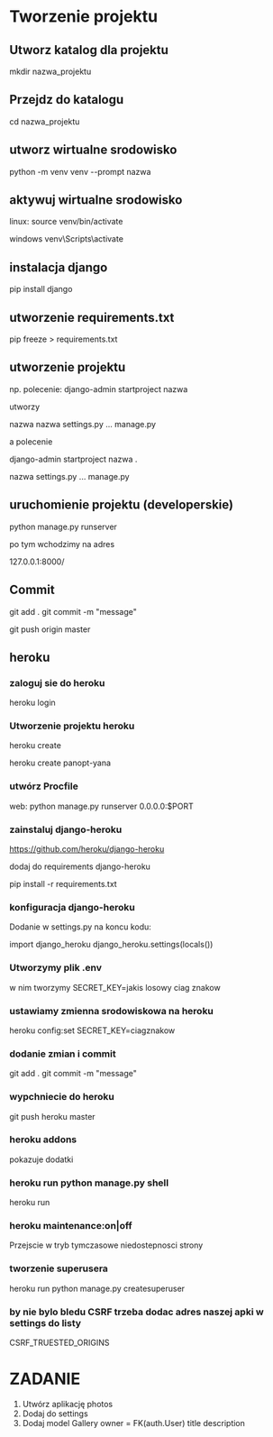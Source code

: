 


# Tworzenie projektu

## Utworz katalog dla projektu

mkdir nazwa_projektu

## Przejdz do katalogu

cd nazwa_projektu

## utworz wirtualne srodowisko

python -m venv venv --prompt nazwa

## aktywuj wirtualne srodowisko

linux:
source venv/bin/activate

windows
venv\Scripts\activate

## instalacja django

pip install django

## utworzenie requirements.txt

pip freeze > requirements.txt


## utworzenie projektu

np. polecenie:
django-admin startproject nazwa

utworzy

nazwa
    nazwa
        settings.py
        ...
    manage.py


a polecenie 

django-admin startproject nazwa .

nazwa
    settings.py
    ...
manage.py


## uruchomienie projektu (developerskie)

python manage.py runserver

po tym wchodzimy na adres 

127.0.0.1:8000/

## Commit

git add .
git commit -m "message"

git push origin master

## heroku

### zaloguj sie do heroku

heroku login

### Utworzenie projektu heroku

heroku create

heroku create panopt-yana

### utwórz Procfile

web: python manage.py runserver 0.0.0.0:$PORT

### zainstaluj django-heroku

https://github.com/heroku/django-heroku

dodaj do requirements django-heroku

pip install -r requirements.txt

### konfiguracja django-heroku

Dodanie w settings.py na koncu kodu:

import django_heroku
django_heroku.settings(locals())

### Utworzymy plik .env

w nim tworzymy SECRET_KEY=jakis losowy ciag znakow

### ustawiamy zmienna srodowiskowa na heroku

heroku config:set SECRET_KEY=ciagznakow

### dodanie zmian i commit

git add .
git commit -m "message"

### wypchniecie do heroku

git push heroku master

### heroku addons

pokazuje dodatki

### heroku run python manage.py shell 

heroku run 

###  heroku maintenance:on|off
Przejscie w tryb tymczasowe niedostepnosci strony

### tworzenie superusera

heroku run python manage.py createsuperuser

### by nie bylo bledu CSRF trzeba dodac adres naszej apki w settings do listy

CSRF_TRUESTED_ORIGINS








# ZADANIE

1. Utwórz aplikację photos
2. Dodaj do settings
3. Dodaj model
    Gallery
       owner = FK(auth.User)
       title
       description